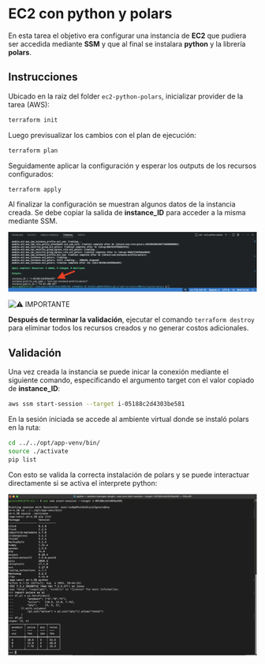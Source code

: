 # EC2 con python y polars

En esta tarea el objetivo era configurar una instancia de **EC2** que pudiera ser accedida mediante **SSM** y que al final se instalara **python** y la librería **polars**.

## Instrucciones
Ubicado en la raiz del folder `ec2-python-polars`, inicializar provider de la tarea (AWS):   
```bash
terraform init
```
Luego previsualizar los cambios con el plan de ejecución:
```bash
terraform plan
```
Seguidamente aplicar la configuración y esperar los outputs de los recursos configurados:
```bash
terraform apply
```

Al finalizar la configuración se muestran algunos datos de la instancia creada. Se debe copiar la salida de **instance_ID** para acceder a la misma mediante SSM.

![Apply out](./results/apply-out.png)

![⚠️ IMPORTANTE](https://img.shields.io/badge/%E2%9A%A0%EF%B8%8F-WARNING-red?style=for-the-badge) 

**Después de terminar la validación**, ejecutar el comando  `terraform destroy` para eliminar todos los recursos creados y no generar costos adicionales.


## Validación
Una vez creada la instancia se puede inicar la conexión mediante el siguiente comando, especificando el argumento target con el valor copiado de **instance_ID**:
```bash
aws ssm start-session --target i-05188c2d4303be581
```
En la sesión iniciada se accede al ambiente virtual donde se instaló polars en la ruta:
```bash
cd ../../opt/app-venv/bin/
source ./activate
pip list
```
Con esto se valida la correcta instalación de polars y se puede interactuar directamente si se activa el interprete python:

![CLI test](./results/cli-test.png)

